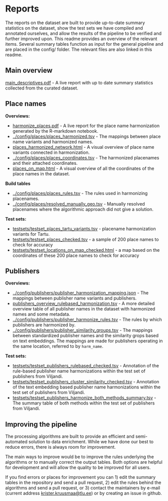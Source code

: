 # Reports

The reports on the dataset are built to provide up-to-date summary statistics on the dataset, show the test sets we have compiled and annotated ourselves, and allow the results of the pipeline to be verified and further improved upon. This readme provides an overview of the relevant items. Several summary tables function as input for the general pipeline and are placed in the config/ folder. The relevant files are also linked in this readme.

## Main overview

[main_descriptives.pdf](main_descriptives.pdf) - A live report with up to date summary statistics collected from the curated dataset.

## Place names

**Overviews:**
- [harmonize_places.pdf](harmonize_places.pdf) - A live report for the place name harmonization generated by the R-markdown notebook.
- [../config/places/places_harmonized.tsv](../config/publishers/places/places_harmonized.tsv) - The mappings between place name variants and harmonized names.
- [places_harmonized_network.html](places_harmonized_network.html) - A visual overview of place name variants connected in harmonization.
- [../config/places/places_coordinates.tsv](../config/publishers/places/places_coordinates.tsv) - The harmonized placenames and their attached coordinates.
- [places_on_map.html](places_on_map.html) - A visual overview of all the coordinates of the place names in the dataset.          

**Build tables**
- [../config/places/places_rules.tsv](../config/publishers/places/places_rules.tsv) - The rules used in harmonizing placenames.
- [../config/places/resolved_manually_geo.tsv](../config/publishers/places/resolved_manually_geo.tsv) - Manually resolved placenames where the algorithmic approach did not give a solution.
                 
**Test sets:**
- [testsets/testset_places_tartu_variants.tsv](testsets/testset_places_tartu_variants.tsv) - placename harmonization variants for Tartu.
- [testsets/testset_places_checked.tsv](testsets/testset_places_checked.tsv) - a sample of 200 place names to check for accuracy
- [testsets/testset_locations_on_map_checked.html](testsets/testset_locations_on_map_checked.html) - a map based on the coordinates of these 200 place names to check for accuracy

## Publishers

**Overviews:**
- [../config/publishers/publisher_harmonization_mapping.json](../config/publishers/publisher_harmonization_mapping.json) - The mappings between publisher name variants and publishers.
- [publishers_overview_rulebased_harmonization.tsv](publishers_overview_rulebased_harmonization.tsv) - A more detailed overview table of all publisher names in the dataset with harmonized names and some metadata.
- [../config/publishers/publisher_harmonize_rules.tsv](../config/publishers/publisher_harmonize_rules.tsv) - The rules by which publishers are harmonized by.
- [../config/publishers/publisher_similarity_groups.tsv](../config/publishers/publisher_similarity_groups.tsv) - The mappings between standardized publisher names and the similarity grops based on text embeddings. The mappings are made for publishers operating in the same location, referred to by `harm_name`.

**Test sets:**
- [testsets/testset_publishers_rulebased_checked.tsv](testsets/testset_publishers_rulebased_checked.tsv) - Annotation of the rule-based publisher name harmonizations within the test set of publishers from Viljandi.
- [testsets/testset_publishers_cluster_similarity_checked.tsv](testsets/testset_publishers_cluster_similarity_checked.tsv) - Annotation of the text embedding based publisher name harmonizations within the test set of publishers from Viljandi.
- [testsets/testset_publishers_harmonize_both_methods_summary.tsv](testsets/testset_publishers_harmonize_both_methods_summary.tsv) - The summary table of both methods within the test set of publishers from Viljandi.


## Improving the pipeline

The processing algorithms are built to provide an efficient and semi-automated solution to data enrichment. While we have done our best to reduce errors, there is always room for improvement.

The main ways to improve would be to improve the rules underlying the algorithms or to manually correct the output tables. Both options are helpful for development and will allow the quality to be improved for all users.

If you find errors or places for improvement you can 1) edit the summary tables in the repository and send a pull request, 2) edit the rules behind the algorithms and send a pull request, or 3) contact the maintainers by e-mail (current address krister.kruusmaa@tlu.ee) or by creating an issue in github.

